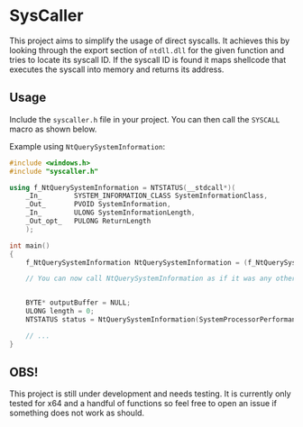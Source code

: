 # SysCaller
This project aims to simplify the usage of direct syscalls. It achieves this by looking through the export section of ``ntdll.dll`` for the given function and tries to locate its syscall ID. If the syscall ID is found it maps shellcode that executes the syscall into memory and returns its address.

## Usage
Include the ``syscaller.h`` file in your project. You can then call the ``SYSCALL`` macro as shown below.

Example using ``NtQuerySystemInformation``:
```cpp
#include <windows.h>
#include "syscaller.h"

using f_NtQuerySystemInformation = NTSTATUS(__stdcall*)(
	_In_        SYSTEM_INFORMATION_CLASS SystemInformationClass,
	_Out_       PVOID SystemInformation,
	_In_        ULONG SystemInformationLength,
	_Out_opt_   PULONG ReturnLength
	);

int main()
{
    f_NtQuerySystemInformation NtQuerySystemInformation = (f_NtQuerySystemInformation)SYSCALL("NtQuerySystemInformation");

    // You can now call NtQuerySystemInformation as if it was any other function.


    BYTE* outputBuffer = NULL;
    ULONG length = 0;
    NTSTATUS status = NtQuerySystemInformation(SystemProcessorPerformanceInformation, outputBuffer, length, &length);

    // ...
}
```

## OBS!
This project is still under development and needs testing. It is  currently only tested for x64 and a handful of functions so feel free to open an issue if something does not work as should.